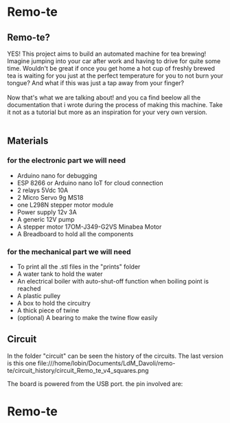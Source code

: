 # Remo-te


## Remo-te?
YES! This project aims to build an automated machine for tea brewing!<br>
Imagine jumping into your car after work and having to drive for quite some time. Wouldn't be great if once you get home a hot cup of freshly brewed tea is waiting for you just at the perfect temperature for you to not burn your tongue? And what if this was just a tap away from your finger?
<br>
<br>
Now that's what we are talking about! and you ca find beelow all the documentation that i wrote during the process of making this machine. Take it not as a tutorial but more as an inspiration for your very own version.<br>
<br>

## Materials
### for the electronic part we will need
- Arduino nano for debugging
- ESP 8266 or Arduino nano IoT for cloud connection
- 2 relays 5Vdc 10A
- 2 Micro Servo 9g MS18
- one L298N stepper motor module
- Power supply 12v 3A
- A generic 12V pump
- A stepper motor 17OM-J349-G2VS Minabea Motor
- A Breadboard to hold all the components

  
### for the mechanical part we will need
- To print all the .stl files in the "prints" folder
- A water tank to hold the water
- An electrical boiler with auto-shut-off function when boiling point is reached
- A plastic pulley
- A box to hold the circuitry
- A thick piece of twine
- (optional) A bearing to make the twine flow easily

## Circuit
In the folder "circuit" can be seen the history of the circuits. The last version is this one
file:///home/lobin/Documents/LdM_Davoli/remo-te/circuit_history/circuit_Remo_te_v4_squares.png


The board is powered from the USB port.
the pin involved are:

# Remo-te
